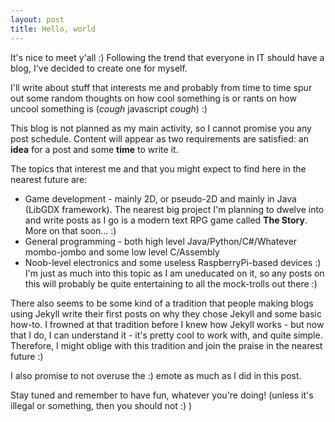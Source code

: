 ```yaml
---
layout: post
title: Hello, world
---
```


It's nice to meet y'all :) Following the trend that everyone in IT should have a blog, I've decided to create one for myself.

I'll write about stuff that interests me and probably from time to time spur out some random thoughts on how cool something is or rants on how uncool something is (*cough* javascript *cough*) :)

This blog is not planned as my main activity, so I cannot promise you any post schedule. Content will appear as two requirements are satisfied: an **idea** for a post and some **time** to write it.

The topics that interest me and that you might expect to find here in the nearest future are:
- Game development - mainly 2D, or pseudo-2D and mainly in Java (LibGDX framework). The nearest big project I'm planning to dwelve into and write posts as I go is a modern text RPG game called **The Story**. More on that soon... :)
- General programming - both high level Java/Python/C#/Whatever mombo-jombo and some low level C/Assembly
- Noob-level electronics and some useless RaspberryPi-based devices :)  I'm just as much into this topic as I am uneducated on it, so any posts on this will probably be quite entertaining to all the mock-trolls out there :)

There also seems to be some kind of a tradition that people making blogs using Jekyll write their first posts on why they chose Jekyll and some basic how-to. I frowned at that tradition before I knew how Jekyll works - but now that I do, I can understand it - it's pretty cool to work with, and quite simple. Therefore, I might oblige with this tradition and join the praise in the nearest future :)

I also promise to not overuse the :) emote as much as I did in this post.

Stay tuned and remember to have fun, whatever you're doing! (unless it's illegal or something, then you should not :) )